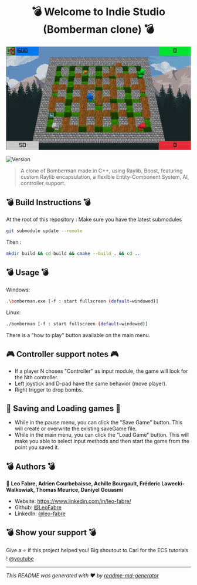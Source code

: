 <h1 align="center">💣 Welcome to Indie Studio (Bomberman clone) 💣</h1>
<img src="./screenshot.png">
<p>
  <img alt="Version" src="https://img.shields.io/badge/version-release-blue.svg?cacheSeconds=2592000" />
</p>

> A clone of Bomberman made in C++, using Raylib, Boost, featuring custom Raylib encapsulation, a flexible Entity-Component System, AI, controller support.

## 💣 Build Instructions 💣

At the root of this repository :
Make sure you have the latest submodules
```sh
git submodule update --remote
```

Then :
```sh
mkdir build && cd build && cmake --build . && cd ..
```

## 💣 Usage 💣

Windows:
```sh
.\bomberman.exe [-f : start fullscreen (default=windowed)]
```
Linux:
```sh
./bomberman [-f : start fullscreen (default=windowed)]
```

There is a "how to play" button available on the main menu.

## 🎮 Controller support notes 🎮

* If a player N choses "Controller" as input module, the game will look for the Nth controller.  
* Left joystick and D-pad have the same behavior (move player).
* Right trigger to drop bombs.

## 💾 Saving and Loading games 💾

* While in the pause menu, you can click the "Save Game" button. This will create or overwrite the existing saveGame file.
* While in the main menu, you can click the "Load Game" button. This will make you able to select input methods and then start the game from the point you saved it.

## 💣 Authors 💣

👤 **Leo Fabre, Adrien Courbebaisse, Achille Bourgault, Fréderic Lawecki-Walkowiak, Thomas Meurice, Daniyel Gouasmi**

* Website: https://www.linkedin.com/in/leo-fabre/
* Github: [@LeoFabre](https://github.com/LeoFabre)
* LinkedIn: [@leo-fabre](https://linkedin.com/in/leo-fabre)

## 💣 Show your support 💣

Give a ⭐️ if this project helped you!
Big shoutout to Carl for the ECS tutorials ! [@youtube](https://www.youtube.com/watch?v=QQzAHcojEKg&list=PLhfAbcv9cehhkG7ZQK0nfIGJC_C-wSLrx)

***
_This README was generated with ❤️ by [readme-md-generator](https://github.com/kefranabg/readme-md-generator)_
